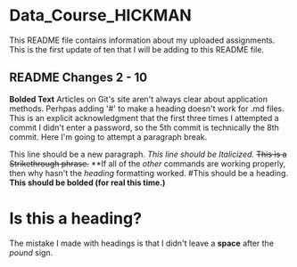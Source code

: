 # Data_Course_HICKMAN
This README file contains information about my uploaded assignments. 
This is the first update of ten that I will be adding to this README file. 
## README Changes 2 - 10
**Bolded Text**
Articles on Git's site aren't always clear about application methods. Perhpas adding '#' to make a heading doesn't work for .md files.
This is an explicit acknowledgment that the first three times I attempted a commit I didn't enter a password, so the 5th commit is technically the 8th commit.
Here I'm going to attempt a paragraph break.

This line should be a new paragraph.
*This line should be Italicized.*
~~This is a Strikethrough phrase.~~
**If all of the _other_ commands are working properly, then why hasn't the _heading_ formatting worked.
#This should be a heading.
**This should be bolded (for real this time.)**
# Is this a heading?
The mistake I made with headings is that I didn't leave a **space** after the _pound_ sign.
